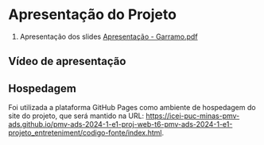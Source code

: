 # Apresentação do Projeto

1. Apresentação dos slides
[Apresentação - Garramo.pdf](https://github.com/ICEI-PUC-Minas-PMV-ADS/pmv-ads-2024-1-e1-proj-web-t6-pmv-ads-2024-1-e1-projeto_entreteniment/blob/main/apresentacao/Apresenta%C3%A7%C3%A3o%20Garramo.pdf)


## Vídeo de apresentação

## Hospedagem

Foi utilizada a plataforma GitHub Pages como ambiente de hospedagem do site do projeto, que será mantido na URL: https://icei-puc-minas-pmv-ads.github.io/pmv-ads-2024-1-e1-proj-web-t6-pmv-ads-2024-1-e1-projeto_entreteniment/codigo-fonte/index.html.

